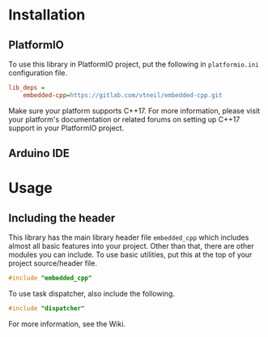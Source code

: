 # Installation

## PlatformIO

To use this library in PlatformIO project, put the following in `platformio.ini` configuration file.

```ini
lib_deps =
    embedded-cpp=https://gitlab.com/vtneil/embedded-cpp.git
```

Make sure your platform supports C++17.
For more information, please visit your platform's documentation
or related forums on setting up C++17 support in your PlatformIO project.

## Arduino IDE

# Usage

## Including the header

This library has the main library header file `embedded_cpp` which includes almost all
basic features into your project. Other than that, there are other modules you can include.
To use basic utilities, put this at the top of your project source/header file.

```c++
#include "embedded_cpp"
```

To use task dispatcher, also include the following.

```c++
#include "dispatcher"
```

For more information, see the Wiki.
